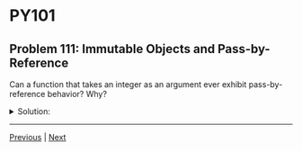 # PY101
## Problem 111: Immutable Objects and Pass-by-Reference

Can a function that takes an integer as an argument ever exhibit pass-by-reference behavior? Why?

<details>
<summary>Solution:</summary>

No. Immutable objects passed into functions will *always* exhibit pass-by-value behavior because there's no way to alter the argument's value from within the function.

Since integers (and other immutable types like strings, tuples, and booleans) cannot be mutated, any operation creates a new object. Reassigning the parameter to this new object doesn't affect the original variable.

Examples:
```python
# Cannot modify an integer from within a function:
def try_to_modify(num):
    num = num + 10  # This creates a new integer
    print(f"Inside: {num}")

x = 5
try_to_modify(x)  # Inside: 15
print(x)  # 5 - unchanged
```

```python
# Same with strings:
def try_to_modify_string(s):
    s = s.upper()  # Creates a new string
    print(f"Inside: {s}")

text = "hello"
try_to_modify_string(text)  # Inside: HELLO
print(text)  # hello - unchanged
```

```python
# Even augmented assignment creates a new object:
def try_augmented_assignment(num):
    num += 5  # Equivalent to: num = num + 5
    return num

x = 10
result = try_augmented_assignment(x)
print(x)      # 10 - unchanged
print(result) # 15 - new value
```

**Why this matters:**
To "return" a modified value when working with immutable types, you must use return values and reassignment:

```python
def increment(num):
    return num + 1

x = 5
x = increment(x)  # Must reassign
print(x)  # 6
```

</details>

---

[Previous](110.md) | [Next](112.md)

